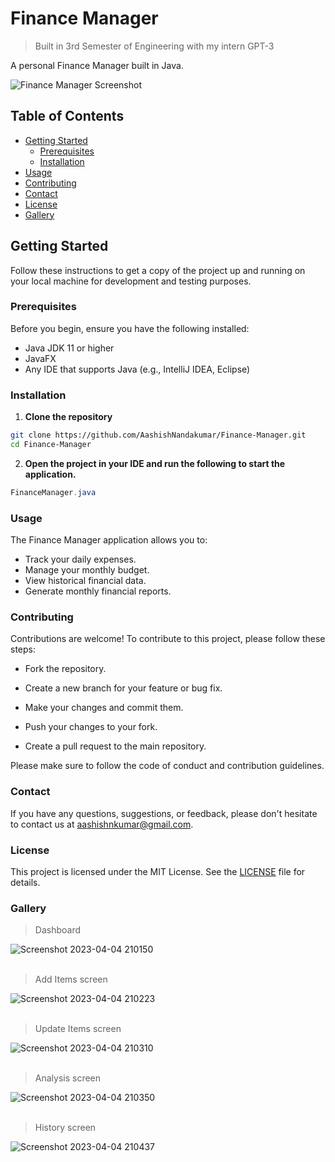 # Finance Manager

> Built in 3rd Semester of Engineering with my intern GPT-3

A personal Finance Manager built in Java.

![Finance Manager Screenshot](https://user-images.githubusercontent.com/98106129/229846249-ad7e9273-dfb6-4058-8b84-f068ffa7e4dc.png)

## Table of Contents

- [Getting Started](#getting-started)
  - [Prerequisites](#prerequisites)
  - [Installation](#installation)
- [Usage](#usage)
- [Contributing](#contributing)
- [Contact](#contact)
- [License](#license)
- [Gallery](#gallery)

## Getting Started

Follow these instructions to get a copy of the project up and running on your local machine for development and testing purposes.

### Prerequisites

Before you begin, ensure you have the following installed:
- Java JDK 11 or higher
- JavaFX
- Any IDE that supports Java (e.g., IntelliJ IDEA, Eclipse)

### Installation

1. **Clone the repository**

```bash
git clone https://github.com/AashishNandakumar/Finance-Manager.git
cd Finance-Manager
```

2. **Open the project in your IDE and run the following to start the application.**

```java
FinanceManager.java
```

### Usage

The Finance Manager application allows you to:
- Track your daily expenses.
- Manage your monthly budget.
- View historical financial data.
- Generate monthly financial reports.


### Contributing

Contributions are welcome! To contribute to this project, please follow these steps:

- Fork the repository.

- Create a new branch for your feature or bug fix.

- Make your changes and commit them.

- Push your changes to your fork.

- Create a pull request to the main repository.

Please make sure to follow the code of conduct and contribution guidelines.


### Contact
If you have any questions, suggestions, or feedback, please don't hesitate to contact us at [aashishnkumar@gmail.com]().

### License
This project is licensed under the MIT License. See the [LICENSE](https://github.com/AashishNandakumar/AWS-PostgreSQL/blob/main/LICENSE) file for details.


### Gallery

>Dashboard
  
![Screenshot 2023-04-04 210150](https://user-images.githubusercontent.com/98106129/229844264-cad96469-0013-4636-b0b8-885ee1f6907a.png)
<br/>
<br/>

>Add Items screen

![Screenshot 2023-04-04 210223](https://user-images.githubusercontent.com/98106129/229844287-0820bff6-2134-4ccf-a379-4a2c239fe10c.png)
<br/>
<br/>

>Update Items screen

![Screenshot 2023-04-04 210310](https://user-images.githubusercontent.com/98106129/229844304-af215fe7-dc4b-4ce1-8354-067c59c09996.png)
<br/>
<br/>

>Analysis screen

![Screenshot 2023-04-04 210350](https://user-images.githubusercontent.com/98106129/229844329-c1724f60-7a37-4fe0-8bae-7cc6e298a448.png)
<br/>
<br/>

>History screen

![Screenshot 2023-04-04 210437](https://user-images.githubusercontent.com/98106129/229844343-2202b62f-da03-4bd0-adb2-6759a37c59c9.png)
